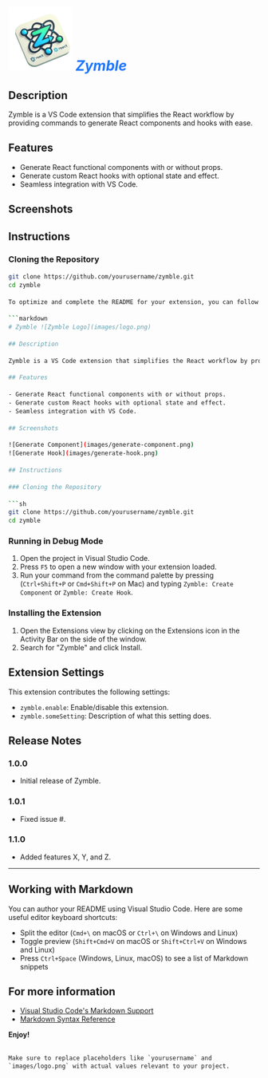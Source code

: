 <h1 style="color: #1F77FF;font-style: italic; ">  
  <!-- <img style="width: 90px; height: 90px;" src="https://github.com/nhope123/zymble/blob/main/src/assets/logo.png" alt="Logo" /> -->
  <img src="/src/assets/logo.png" alt="Logo" />
  Zymble 
</h1>

## Description

Zymble is a VS Code extension that simplifies the React workflow by providing commands to generate React components and hooks with ease.

## Features

- Generate React functional components with or without props.
- Generate custom React hooks with optional state and effect.
- Seamless integration with VS Code.

## Screenshots

<!-- ![Generate Component](images/generate-component.png)
![Generate Hook](images/generate-hook.png) -->

## Instructions

### Cloning the Repository

````sh
git clone https://github.com/yourusername/zymble.git
cd zymble

To optimize and complete the README for your extension, you can follow this structure:

```markdown
# Zymble ![Zymble Logo](images/logo.png)

## Description

Zymble is a VS Code extension that simplifies the React workflow by providing commands to generate React components and hooks with ease.

## Features

- Generate React functional components with or without props.
- Generate custom React hooks with optional state and effect.
- Seamless integration with VS Code.

## Screenshots

![Generate Component](images/generate-component.png)
![Generate Hook](images/generate-hook.png)

## Instructions

### Cloning the Repository

```sh
git clone https://github.com/yourusername/zymble.git
cd zymble
````

### Running in Debug Mode

1. Open the project in Visual Studio Code.
2. Press `F5` to open a new window with your extension loaded.
3. Run your command from the command palette by pressing (`Ctrl+Shift+P` or `Cmd+Shift+P` on Mac) and typing `Zymble: Create Component` or `Zymble: Create Hook`.

### Installing the Extension

1. Open the Extensions view by clicking on the Extensions icon in the Activity Bar on the side of the window.
2. Search for "Zymble" and click Install.

## Extension Settings

This extension contributes the following settings:

- `zymble.enable`: Enable/disable this extension.
- `zymble.someSetting`: Description of what this setting does.

## Release Notes

### 1.0.0

- Initial release of Zymble.

### 1.0.1

- Fixed issue #.

### 1.1.0

- Added features X, Y, and Z.

---

## Working with Markdown

You can author your README using Visual Studio Code. Here are some useful editor keyboard shortcuts:

- Split the editor (`Cmd+\` on macOS or `Ctrl+\` on Windows and Linux)
- Toggle preview (`Shift+Cmd+V` on macOS or `Shift+Ctrl+V` on Windows and Linux)
- Press `Ctrl+Space` (Windows, Linux, macOS) to see a list of Markdown snippets

## For more information

- [Visual Studio Code's Markdown Support](http://code.visualstudio.com/docs/languages/markdown)
- [Markdown Syntax Reference](https://help.github.com/articles/markdown-basics/)

**Enjoy!**

```

Make sure to replace placeholders like `yourusername` and `images/logo.png` with actual values relevant to your project.
```
